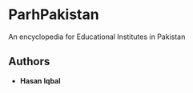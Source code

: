 # ParhPakistan
An encyclopedia for Educational Institutes in Pakistan

## Authors
* **Hasan Iqbal**
